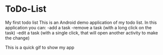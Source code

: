 # ToDo-List
My first todo list
This is an Android demo application of my todo list. 
In this application you can:
-add a task
-remove a task (with a long click on the task)
-edit a task (with a single click, that will open another activity to make the change)

This is  a quick gif to show my app

